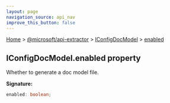 ```yaml
---
layout: page
navigation_source: api_nav
improve_this_button: false
---
```



[Home](./index.md) &gt; [@microsoft/api-extractor](./api-extractor.md) &gt; [IConfigDocModel](./api-extractor.iconfigdocmodel.md) &gt; [enabled](./api-extractor.iconfigdocmodel.enabled.md)

## IConfigDocModel.enabled property

Whether to generate a doc model file.

<b>Signature:</b>

```typescript
enabled: boolean;
```
